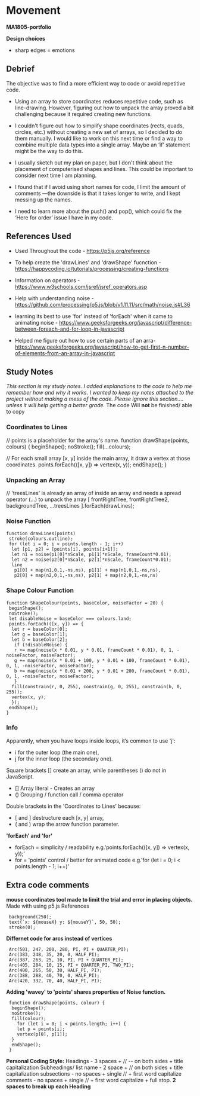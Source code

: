 # **Movement**
**MA1805-portfolio**




**Design choices**
- sharp edges = emotions



## Debrief
The objective was to find a more efficient way to code or avoid repetitive code.

- Using an array to store coordinates reduces repetitive code, such as line-drawing. However, figuring out how to unpack the array proved a bit challenging because it required creating new functions.  

- I couldn't figure out how to simplify shape coordinates (rects, quads, circles, etc.) without creating a new set of arrays, so I decided to do them manually. I would like to work on this next time or find a way to combine multiple data types into a single array. Maybe an ‘if’ statement might be the way to do this.

- I usually sketch out my plan on paper, but I don't think about the placement of computerised shapes and lines. This could be important to consider next time I am planning.  

- I found that if I avoid using short names for code, I limit the amount of comments —the downside is that it takes longer to write, and I kept messing up the names.

- I need to learn more about the push() and pop(), which could fix the ‘Here for order’ issue I have in my code.


## References Used

- Used Throughout the code - https://p5js.org/reference

- To help create the 'drawLines' and 'drawShape' fucnction - https://happycoding.io/tutorials/processing/creating-functions

- Information on operators - https://www.w3schools.com/jsref/jsref_operators.asp

- Help with understanding noise - https://github.com/processing/p5.js/blob/v1.11.11/src/math/noise.js#L36

- learning its best to use 'for' instead of 'forEach' when it came to animating noise - https://www.geeksforgeeks.org/javascript/difference-between-foreach-and-for-loop-in-javascript

- Helped me figure out how to use certain parts of an arra- https://www.geeksforgeeks.org/javascript/how-to-get-first-n-number-of-elements-from-an-array-in-javascript


## Study Notes 
*This section is my study notes. I added explanations to the code to help me remember how and why it works. I wanted to keep my notes attached to the project without making a mess of the code. Please ignore this section…. unless it will help getting a better grade.*
The code Will **not** be finished/ able to copy

### Coordinates to Lines

// points is a placeholder for the array's name.
  function drawShape(points, colours) { 
   beginShape();
    noStroke();
    fill(...colours);

// For each small array [x, y] inside the main array, it draw a vertex at those coordinates.
    points.forEach(([x, y]) => vertex(x, y));
   endShape();
}

### Unpacking an Array 

// 'treesLines' is already an array of inside an array and needs a spread operator (...) to unpack the array
   [
    frontRightTree, frontRightTree2, backgroundTree, ...treesLines
   ].forEach(drawLines);

### Noise Function

    function drawLines(points) 
     stroke(colours.outline);
     for (let i = 0; i < points.length - 1; i++)
      let [p1, p2] = [points[i], points[i+1]];
      let n1 = noise(p1[0]*nScale, p1[1]*nScale, frameCount*0.01);
      let n2 = noise(p2[0]*nScale, p2[1]*nScale, frameCount*0.01);
      line
       p1[0] + map(n1,0,1,-ns,ns), p1[1] + map(n1,0,1,-ns,ns),
       p2[0] + map(n2,0,1,-ns,ns), p2[1] + map(n2,0,1,-ns,ns)

### Shape Colour Function

    function ShapeColour(points, baseColor, noiseFactor = 20) { 
     beginShape();
     noStroke();
     let disableNoise = baseColor === colours.land;
     points.forEach(([x, y]) => {
      let r = baseColor[0];
      let g = baseColor[1];
      let b = baseColor[2];
       if (!disableNoise) {
       r += map(noise(x * 0.01, y * 0.01, frameCount * 0.01), 0, 1, -noiseFactor, noiseFactor);
       g += map(noise(x * 0.01 + 100, y * 0.01 + 100, frameCount * 0.01), 0, 1, -noiseFactor, noiseFactor);
       b += map(noise(x * 0.01 + 200, y * 0.01 + 200, frameCount * 0.01), 0, 1, -noiseFactor, noiseFactor);
       }
      fill(constrain(r, 0, 255), constrain(g, 0, 255), constrain(b, 0, 255));
      vertex(x, y);
      });
     endShape();
    }

### Info
Apparently, when you have loops inside loops, it’s common to use 'j':
- i for the outer loop (the main one),
- j for the inner loop (the secondary one).

Square brackets [] create an array, while parentheses () do not in JavaScript.
- []	Array literal	 - Creates an array
- ()	Grouping / function call / comma operator

Double brackets in the 'Coordinates to Lines' because:
- [ and ] destructure each [x, y] array,
- ( and ) wrap the arrow function parameter.

**'forEach' and 'for'**
- forEach = simplicity / readability  e.g.'points.forEach(([x, y]) => vertex(x, y));'
- for = 'points' control / better for animated code  e.g.'for (let i = 0; i < points.length - 1; i++)'


## Extra code comments  
 **mouse coordinates tool made to limit the trial and error in placing objects.** Made with using p5.js References

     background(250);
     text(`x: ${mouseX} y: ${mouseY}`, 50, 50);
     stroke(0); 

**Differnet code for arcs instead of vertices**

     Arc(501, 247, 200, 280, PI, PI + QUARTER_PI);
     Arc(383, 248, 35, 20, 0, HALF_PI);
     Arc(387, 263, 25, 10, PI, PI + QUARTER_PI);
     Arc(405, 284, 10, 15, PI + QUARTER_PI, TWO_PI);
     Arc(400, 265, 50, 30, HALF_PI, PI);
     Arc(388, 288, 40, 70, 0, HALF_PI);
     Arc(420, 332, 70, 40, HALF_PI, PI);

**Adding 'wavey' to 'points' shares properties of Noise function.**

     function drawShape(points, colour) { 
      beginShape();
      noStroke();
      fill(colour);
        for (let i = 0; i < points.length; i++) {
        let p = points[i];
        vertex(p[0], p[1]);
      }
      endShape();
     }


**Personal Coding Style:**
Headings - 3 spaces + // -- on both sides + title capitalization
Subheadings/ list name - 2 space + // on both sides + title capitalization
subsections - no spaces + single // + first word capitalize
comments - no spaces + single // + first word capitalize + full stop.
**2 spaces to break up each Heading**